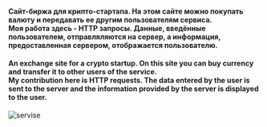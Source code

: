 <h4>Сайт-биржа для крипто-стартапа. На этом сайте можно покупать валюту и передавать ее другим пользователям сервиса.<br> Моя работа здесь - HTTP запросы. Данные, введённые пользователем, отправляляются на сервер, а информация, предоставленная сервером, отображается пользователю.</h4>

<h4>An exchange site for a crypto startup. On this site you can buy currency and transfer it to other users of the service. <br> My contribution here is HTTP requests. The data entered by the user is sent to the server and the information provided by the server is displayed to the user.</h4>

![servise](https://github.com/Mary-Kalugina/bjs-diplom/blob/master/img/%D0%A1%D0%BD%D0%B8%D0%BC%D0%BE%D0%BA%20%D1%8D%D0%BA%D1%80%D0%B0%D0%BD%D0%B0%202023-08-09%20125519.png)
